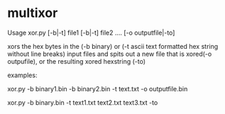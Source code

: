 # multixor

 Usage xor.py [-b|-t] file1 [-b|-t] file2 .... [-o outputfile|-to]

 xors the hex bytes in the (-b binary) or (-t ascii text formatted hex string without line breaks) input files and spits out a new file that is xored(-o outpufile), or the resulting xored hexstring (-to)

 examples: 
 
 xor.py -b binary1.bin -b binary2.bin -t text.txt -o outputfile.bin
 
 xor.py -b binary.bin -t text1.txt text2.txt text3.txt -to
